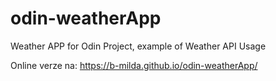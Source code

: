 # odin-weatherApp
Weather APP for Odin Project, example of Weather API Usage


Online verze na: https://b-milda.github.io/odin-weatherApp/
